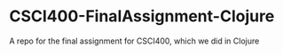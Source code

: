 CSCI400-FinalAssignment-Clojure
===============================

A repo for the final assignment for CSCI400, which we did in Clojure
